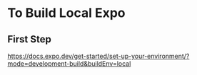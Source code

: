 # To Build Local Expo 

## First Step
https://docs.expo.dev/get-started/set-up-your-environment/?mode=development-build&buildEnv=local